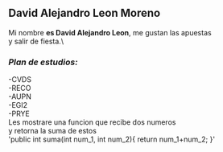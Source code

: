 ## **David Alejandro Leon Moreno**
Mi nombre **es David Alejandro Leon**, me gustan las apuestas\
y salir de fiesta.\
### *Plan de estudios:*
-CVDS\
-RECO\
-AUPN\
-EGI2\
-PRYE\
Les mostrare una funcion que recibe  dos numeros\
y retorna la suma de estos\
'public int suma(int num_1, int num_2){
	return num_1+num_2;
}'


